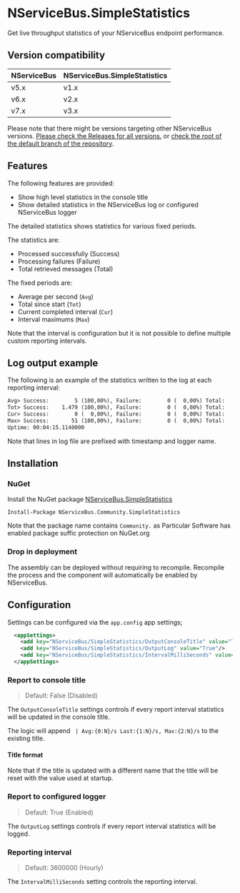 # NServiceBus.SimpleStatistics

Get live throughput statistics of your NServiceBus endpoint performance.

## Version compatibility

| NServiceBus | NServiceBus.SimpleStatistics |
| ----------- | ---------------------------- |
| v5.x        | v1.x                         |
| v6.x        | v2.x                         |
| v7.x        | v3.x                         |

Please note that there might be versions targeting other NServiceBus versions. [Please check the Releases for all versions.](https://github.com/ramonsmits/NServiceBus.SimpleStatistics/releases) or [check the root of the default branch of the repository](https://github.com/ramonsmits/NServiceBus.SimpleStatistics).

## Features

The following features are provided:

- Show high level statistics in the console title
- Show detailed statistics in the NServiceBus log or configured NServiceBus logger

The detailed statistics shows statistics for various fixed periods.

The statistics are:

- Processed successfully (Success)
- Processing failures (Failure)
- Total retrieved messages (Total)

The fixed periods are:

- Average per second (`Avg`)
- Total since start  (`Tot`)
- Current completed interval  (`Cur`)
- Interval maximums (`Max`)

Note that the interval is configuration but it is not possible to define multiple custom reporting intervals.

## Log output example

The following is an example of the statistics written to the log at each reporting interval:

```txt
Avg> Success:        5 (100,00%), Failure:        0 (  0,00%) Total:        5 Period: 0:00:00:01,0000000 Duration: 198,90µs
Tot> Success:    1.479 (100,00%), Failure:        0 (  0,00%) Total:    1.479 Period: 0:00:04:15,1140000 Duration: 171,55µs
Cur> Success:        0 (  0,00%), Failure:        0 (  0,00%) Total:        0 Period: 0:00:00:01,0000000 Duration: NaNµs
Max> Success:       51 (100,00%), Failure:        0 (  0,00%) Total:       51 Period: 0:00:00:00,0000000 Duration: 141,87µs
Uptime: 00:04:15.1140000
```

Note that lines in log file are prefixed with timestamp and logger name.

## Installation

### NuGet

Install the NuGet package [NServiceBus.SimpleStatistics](https://www.nuget.org/packages/NServiceBus.SimpleStatistics)

    Install-Package NServiceBus.Community.SimpleStatistics

Note that the package name contains `Community.` as Particular Software has enabled package suffic protection on NuGet.org

### Drop in deployment

The assembly can be deployed without requiring to recompile. Recompile the process and the component will automatically be enabled by NServiceBus.

## Configuration

Settings can be configured via the `app.config` app settings;

```xml
  <appSettings>
    <add key="NServiceBus/SimpleStatistics/OutputConsoleTitle" value="True"/>
    <add key="NServiceBus/SimpleStatistics/OutputLog" value="True"/>
    <add key="NServiceBus/SimpleStatistics/IntervalMilliSeconds" value="15000"/>
  </appSettings>
```

### Report to console title

> Default: False (Disabled)

The `OutputConsoleTitle` settings controls if every report interval statistics will be updated in the console title.

The logic will append ` | Avg:{0:N}/s Last:{1:N}/s, Max:{2:N}/s` to the existing title.

#### Title format

Note that if the title is updated with a different name that the title will be reset with the value used at startup.

### Report to configured logger

> Default: True (Enabled)

The `OutputLog` settings controls if every report interval statistics will be logged.

### Reporting interval

> Default: 3600000 (Hourly)

The `IntervalMilliSeconds` setting controls the reporting interval.
